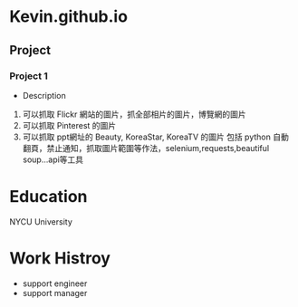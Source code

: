 # Kevin.github.io
## Project
### Project 1
- Description
1. 可以抓取 Flickr 網站的圖片，抓全部相片的圖片，博覽網的圖片
2. 可以抓取 Pinterest 的圖片
3. 可以抓取 ppt網址的 Beauty, KoreaStar, KoreaTV 的圖片
包括 python 自動翻頁，禁止通知，抓取圖片範圍等作法，selenium,requests,beautiful soup...api等工具

# Education
NYCU University

# Work Histroy
- support engineer
- support manager
   
